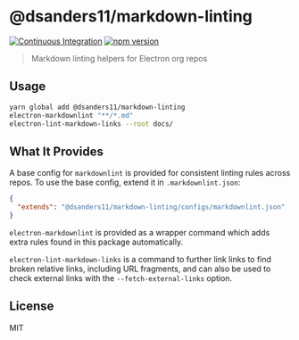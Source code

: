 # @dsanders11/markdown-linting

[![Continuous Integration](https://github.com/dsanders11/markdown-linting/actions/workflows/test.yml/badge.svg)](https://github.com/dsanders11/markdown-linting/actions/workflows/test.yml)
[![npm version](http://img.shields.io/npm/v/@dsanders11/markdown-linting.svg)](https://npmjs.org/package/@dsanders11/markdown-linting)

> Markdown linting helpers for Electron org repos

## Usage

```bash
yarn global add @dsanders11/markdown-linting
electron-markdownlint "**/*.md"
electron-lint-markdown-links --root docs/
```

## What It Provides

A base config for `markdownlint` is provided for consistent linting rules
across repos. To use the base config, extend it in `.markdownlint.json`:

```json
{
  "extends": "@dsanders11/markdown-linting/configs/markdownlint.json"
}
```

`electron-markdownlint` is provided as a wrapper command which adds extra
rules found in this package automatically.

`electron-lint-markdown-links` is a command to further link links to find
broken relative links, including URL fragments, and can also be used to
check external links with the `--fetch-external-links` option.

## License

MIT
